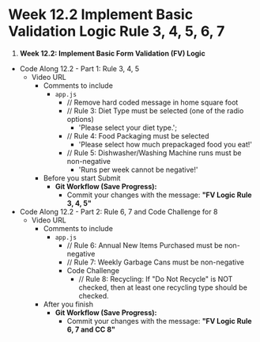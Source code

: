 # Week 12.2 Implement Basic Validation Logic Rule 3, 4, 5, 6, 7 

1. **Week 12.2: Implement Basic Form Validation (FV) Logic**
* Code Along 12.2 - Part 1: Rule 3, 4, 5
    - Video URL
        - Comments to include
            - `app.js`
                - // Remove hard coded message in home square foot
                - // Rule 3: Diet Type must be selected (one of the radio options)
                    - 'Please select your diet type.';
                - // Rule 4: Food Packaging must be selected
                    - 'Please select how much prepackaged food you eat!'
                - // Rule 5: Dishwasher/Washing Machine runs must be non-negative
                    - 'Runs per week cannot be negative!'
        - Before you start Submit
            * **Git Workflow (Save Progress):**
                * Commit your changes with the message: **"FV Logic Rule 3, 4, 5"**
* Code Along 12.2 - Part 2: Rule 6, 7 and Code Challenge for 8
    - Video URL
        - Comments to include
            - `app.js`
                - // Rule 6: Annual New Items Purchased must be non-negative
                - // Rule 7: Weekly Garbage Cans must be non-negative
                - Code Challenge
                    - // Rule 8: Recycling: If "Do Not Recycle" is NOT checked, then at least one recycling type should be checked.
        - After you finish
            * **Git Workflow (Save Progress):**
                * Commit your changes with the message: **"FV Logic Rule 6, 7 and CC 8"**